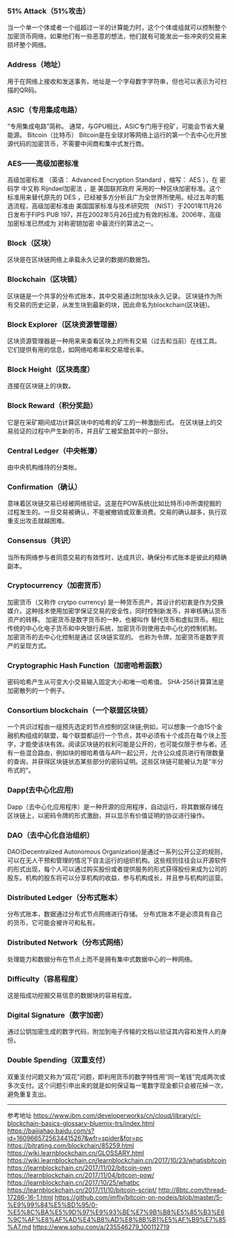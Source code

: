 
### 51% Attack（51%攻击）
当一个单一个体或者一个组超过一半的计算能力时，这个个体或组就可以控制整个加密货币网络，如果他们有一些恶意的想法，他们就有可能发出一些冲突的交易来损坏整个网络。

### Address（地址）
用于在网络上接收和发送事务。地址是一个字母数字字符串，但也可以表示为可扫描的QR码。

### ASIC（专用集成电路）
“专用集成电路”简称。 通常，与GPU相比，ASIC专门用于挖矿，可能会节省大量能源。
Bitcoin（比特币）
Bitcoin是在全球对等网络上运行的第一个去中心化开放源代码的加密货币，不需要中间商和集中式发行商。

### AES——高级加密标准
高级加密标准	（英语：	Advanced Encryption Standard	，缩写：	AES	），在	密码学	中又称	Rijndael加密法	，是	美国联邦政府	采用的一种区块加密标准。这个标准用来替代原先的	DES	，已经被多方分析且广为全世界所使用。经过五年的甄选流程，高级加密标准由	美国国家标准与技术研究院	（NIST）于2001年11月26日发布于FIPS PUB 197，并在2002年5月26日成为有效的标准。2006年，高级加密标准已然成为	对称密钥加密	中最流行的算法之一。

### Block（区块）
区块是在区块链网络上承载永久记录的数据的数据包。

### Blockchain（区块链）
区块链是一个共享的分布式账本，其中交易通过附加块永久记录。 区块链作为所有交易的历史记录，从发生块到最新的块，因此命名为blockchain(区块链)。

### Block Explorer（区块资源管理器）
区块资源管理器是一种用来来查看区块上的所有交易（过去和当前）在线工具。 它们提供有用的信息，如网络哈希率和交易增长率。

### Block Height（区块高度）
连接在区块链上的块数。

### Block Reward（积分奖励）
它是在采矿期间成功计算区块中的哈希的矿工的一种激励形式。 在区块链上的交易验证的过程中产生新的币，并且矿工被奖励其中的一部分。

### Central Ledger（中央帐簿）
由中央机构维持的分类帐。

### Confirmation（确认）
意味着区块链交易已经被网络验证。这是在POW系统(比如比特币)中所谓挖掘的过程发生的。一旦交易被确认，不能被撤销或双重消费。交易的确认越多，执行双重支出攻击就越困难。

### Consensus（共识）
当所有网络参与者同意交易的有效性时，达成共识，确保分布式账本是彼此的精确副本。

### Cryptocurrency（加密货币）
加密货币（又称作 crytpo currency) 是一种货币资产，其设计的初衷是作为交换媒介。这种技术使用加密学保证交易的安全性，同时控制新发币，并审核确认货币资产的转移。 加密货币是数字货币的一种，也被叫作 替代货币和虚拟货币。相比传统的中心化电子货币和中央银行系统，加密货币则使用去中心化的控制机制。 加密货币的去中心化控制是通过 区块链实现的。
也称为令牌，加密货币是数字资产的呈现方式。

### Cryptographic Hash Function（加密哈希函数）
密码哈希产生从可变大小交易输入固定大小和唯一哈希值。 SHA-256计算算法是加密散列的一个例子。

### Consortium blockchain（一个联盟区块链）
一个共识过程由一组预先选定的节点控制的区块链;例如，可以想象一个由15个金融机构组成的联盟，每个联盟都运行一个节点，其中必须有十个成员在每个块上签字，才能使该块有效。阅读区块链的权利可能是公开的，也可能仅限于参与者。还有一些混合路由，例如块的根哈希值与API一起公开，允许公众成员进行有限数量的查询，并获得区块链状态某些部分的密码证明。这些区块链可能被认为是“半分布式的”。

### Dapp(去中心化应用)
Dapp（去中心化应用程序）是一种开源的应用程序，自动运行，将其数据存储在区块链上，以密码令牌的形式激励，并以显示有价值证明的协议进行操作。

### DAO（去中心化自治组织）
DAO(Decentralized Autonomous Organization)是通过一系列公开公正的规则，可以在无人干预和管理的情况下自主运行的组织机构。这些规则往往会以开源软件的形式出现，每个人可以通过购买股份或者提供服务的形式获得股份来成为公司的股东。机构的股东将可以分享机构的收益，参与机构成长，并且参与机构的运营。

###  Distributed Ledger（分布式账本）
分布式账本，数据通过分布式节点网络进行存储。 分布式账本不是必须具有自己的货币，它可能会被许可和私有。
### Distributed Network（分布式网络）
处理能力和数据分布在节点上而不是拥有集中式数据中心的一种网络。

### Difficulty（容易程度）
这是指成功挖掘交易信息的数据块的容易程度。
### Digital Signature（数字加密）
通过公钥加密生成的数字代码，附加到电子传输的文档以验证其内容和发件人的身份。

### Double Spending（双重支付）
双重支付问题又称为“双花”问题，即利用货币的数字特性用“同一笔钱”完成两次或多次支付。这个问题引申出来的就是如何保证每一笔数字现金都只会被花掉一次，避免重复支出。


-------------

参考地址
https://www.ibm.com/developerworks/cn/cloud/library/cl-blockchain-basics-glossary-bluemix-trs/index.html
https://baijiahao.baidu.com/s?id=1609665725634415267&wfr=spider&for=pc
https://bitrating.com/blockchain/85259.html
https://wiki.learnblockchain.cn/GLOSSARY.html
https://wiki.learnblockchain.cn/learnblockchain.cn/2017/10/23/whatisbitcoin
https://learnblockchain.cn/2017/11/02/bitcoin-own
https://learnblockchain.cn/2017/11/04/bitcoin-pow/
https://learnblockchain.cn/2017/10/25/whatbc
https://learnblockchain.cn/2017/11/10/bitcoin-script/
http://8btc.com/thread-17286-16-1.html
https://github.com/imfly/bitcoin-on-nodejs/blob/master/5-%E9%99%84%E5%BD%95/0-%E5%8C%BA%E5%9D%97%E9%93%BE%E7%9B%B8%E5%85%B3%E6%9C%AF%E8%AF%AD%E4%B8%AD%E8%8B%B1%E5%AF%B9%E7%85%A7.md
https://www.sohu.com/a/235546279_100112719


